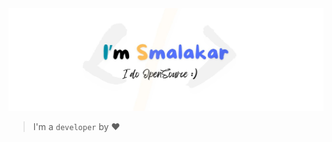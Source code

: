 <div>
    <a href="https://github.com/smalakargh"><img src="https://raw.githubusercontent.com/smalakargh/development/refs/heads/main/gitReadmePic.jpg" alt="smalakar_logo"></a>
</div>


> I'm a `developer` by ❤️




